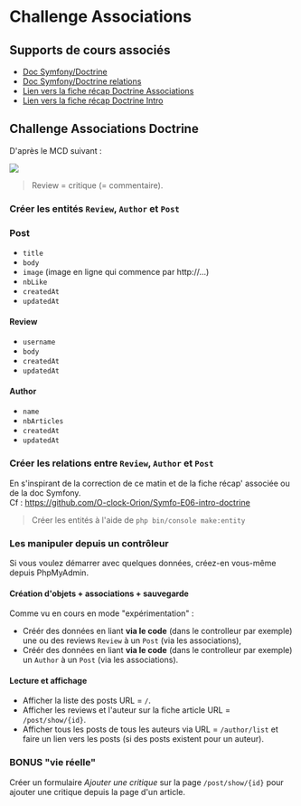 # Challenge Associations

## Supports de cours associés

- [Doc Symfony/Doctrine](https://symfony.com/doc/current/doctrine/associations.html)
- [Doc Symfony/Doctrine relations](https://symfony.com/doc/current/doctrine.html)
- [Lien vers la fiche récap Doctrine Associations](https://github.com/O-clock-Alumnis/fiches-recap/blob/master/symfony/themes/S2J2-Doctrine.md)
- [Lien vers la fiche récap Doctrine Intro](https://github.com/O-clock-Alumnis/fiches-recap/blob/master/symfony/themes/S2J1-Doctrine.md)

## Challenge Associations Doctrine

D'après le MCD suivant :

![](https://github.com/O-clock-Alumni/fiches-recap/blob/master/symfony/themes/img/mcd-challenge-intro-doctrine.png)

> Review = critique (= commentaire).

### Créer les entités `Review`,  `Author` et `Post`

### Post

- `title`
- `body`
- `image` (image en ligne qui commence par http://...)
- `nbLike`
- `createdAt`
- `updatedAt`

#### Review

- `username`
- `body`
- `createdAt`
- `updatedAt`

#### Author

- `name`
- `nbArticles`
- `createdAt`
- `updatedAt`

### Créer les relations entre `Review`, `Author` et `Post`

En s'inspirant de la correction de ce matin et de la fiche récap' associée ou de la doc Symfony.  
Cf : https://github.com/O-clock-Orion/Symfo-E06-intro-doctrine

> Créer les entités à l'aide de `php bin/console make:entity`

### Les manipuler depuis un contrôleur

Si vous voulez démarrer avec quelques données, créez-en vous-même depuis PhpMyAdmin.

#### Création d'objets + associations + sauvegarde

Comme vu en cours en mode "expérimentation" :

- Créér des données en liant **via le code** (dans le controlleur par exemple) une ou des reviews `Review` à un `Post` (via les associations),
- Créér des données en liant **via le code** (dans le controlleur par exemple)  un `Author` à un `Post` (via les associations).

#### Lecture et affichage

- Afficher la liste des posts URL = `/`.
- Afficher les reviews et l'auteur sur la fiche article URL = `/post/show/{id}`.
- Afficher tous les posts de tous les auteurs via URL = `/author/list` et faire un lien vers les posts (si des posts existent pour un auteur).

### BONUS "vie réelle"
Créer un formulaire _Ajouter une critique_ sur la page `/post/show/{id}` pour ajouter une critique depuis la page d'un article.